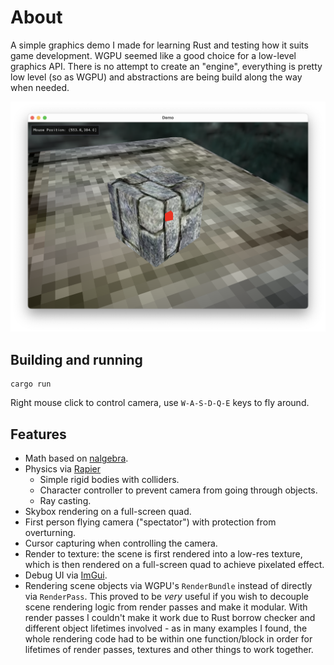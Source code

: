 # About
A simple graphics demo I made for learning Rust and testing how it suits game development. WGPU seemed like a good choice
for a low-level graphics API. There is no attempt to create an "engine", everything is pretty low level
(so as WGPU) and abstractions are being build along the way when needed.

![Screenshot](/screenshot.png?raw=true)

## Building and running
```
cargo run
```
Right mouse click to control camera, use `W-A-S-D-Q-E` keys to fly around.

## Features
- Math based on [nalgebra](https://github.com/dimforge/nalgebra).
- Physics via [Rapier](https://rapier.rs)
  - Simple rigid bodies with colliders.
  - Character controller to prevent camera from going through objects.
  - Ray casting.
- Skybox rendering on a full-screen quad.
- First person flying camera ("spectator") with protection from overturning.
- Cursor capturing when controlling the camera.
- Render to texture: the scene is first rendered into a low-res texture, which is then rendered on a full-screen quad to achieve pixelated effect.
- Debug UI via [ImGui](https://github.com/yatekii/imgui-wgpu-rs).
- Rendering scene objects via WGPU's `RenderBundle` instead of directly via `RenderPass`. This proved to be _very_ useful
if you wish to decouple scene rendering logic from render passes and make it modular. With render passes I couldn't
make it work due to Rust borrow checker and different object lifetimes involved - as in many examples I found,
the whole rendering code had to be within one function/block in order for lifetimes of render passes, textures and other
things to work together.
